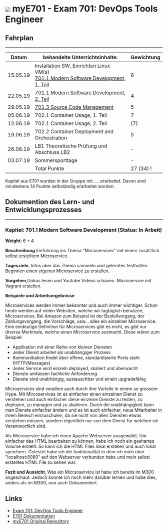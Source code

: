 # ![](https://www.lpice.eu/fileadmin/_processed_/csm_LPIC-DevOpsToolsEngineer_43de3c4735.jpg) myE701 - Exam 701: DevOps Tools Engineer 


## Fahrplan
***


| Datum | behandelte Unterrichtsinhalte: | Gewichtung |
| -------- | ------ | -------- |
| 15.05.19 | Installation SW, Einrichten Linux VM(s)<br>[701.1 Modern Software Development, 1. Teil](https://github.com/w901-fr19-mi/E701#7011-modern-software-development) | 6 |
| 22.05.19 | [701.1 Modern Software Development, 2. Teil](https://github.com/w901-fr19-mi/E701#7011-modern-software-development) | 4 |
| 29.05.19 | [701.3 Source Code Management](https://github.com/w901-fr19-mi/E701#7013-source-code-management) | 5 | 
| 05.06.19 | 702.1 Container Usage, 1. Teil | 7 |
| 12.06.19 | 702.1 Container Usage, 2. Teil | (7) |
| 19.06.19 | 702.2 Container Deployment and Orchestration | 5 |
| 26.06.19 | LB1 Theoretische Prüfung und Abschluss LB2 | - |
| 03.07.19 | Sommersporttage | - |
|          | Total Punkte | 27 (34) !

Kapitel aus E701 wurden in der Gruppe mit .... erarbeitet. Davon sind mindestens 14 Punkte selbständig erarbeitet worden. 

## Dokumention des Lern- und Entwicklungsprozesses
***

### Kapitel: 701.1 Modern Software Development (Status: In Arbeit)

**Weight**: 6 + 4

**Beschreibung** Einführung ins Thema "Mircoservices" mit einem zusätzlich selbst erstelltem Microservice.

**Tagesziele**, Infos über das Thema sammeln und gelerntes festhalten. Beginnen einen eigenen Microservice zu erstellen. 

**Vorgehen**,Dokus lesen und Youtube Videos schauen. Microservice mit Vagrant erstellen.

**Beispiele und Arbeitsergebnisse**

Microservices werden immer bekannter und auch immer wichtiger. Schon heute werden auf vielen Websiten, welche wir tagtäglich benutzen, Microservices. Bei Amazon zum Beispiel ist der Bestellvorgang, der Zahlungsvorgang, die Vorschläge, usw... alles ein einzelner Microservice.
Eine eindeutige Definition für Microservices gibt es nicht, es gibt nur diverse Merkmale, welche einen Microservice ausmacht. Diese wären zum Beispiel:
* Applikation mit einer Reihe von kleinen Diensten
* Jeder Dienst arbeitet als unabhängiger Prozess
* Kommunikation findet über offene, standardisierte Ports staht (HTTP/Messages)
* Jeder Service wird einzeln deployed, skaliert und überwacht
* Dienste umfassen fachliche Anforderung
* Dienste sind unabhängig, austauschbar und eineln upgradefähig

Microservices sind vorallem auch durch ihre Vorteile in einem so grossem Hype. Mit Mircoservices  ist es einfacher einen einzelnen Dienst zu verstehen und auch einfacher diese einzelne Dienste zu testen, zu deployen, zu managen und zu skalieren. Durch die unabhängigkeit kann man Dienste einfacher ändern und es ist auch einfacher, neue Mitarbeiter in ihrem Bereich einzuschulen, da sie nicht von allen Diensten etwas verstehen müssen, sondern eigentlich nur von dem Dienst für welchen sie Verantwortlich sind.


Als Microservice habe ich einen Apache Webserver ausgewählt. Um einfacher das HTML bearbeiten zu können, habe ich noch ein geshartes Volume erstellt. So kann ich die HTML Files lokal erstellen und auch lokal speichern.
Getestet habe ich die funktionalität in dem ich mich über "localhost:8080" auf den Webserver verbunden habe und mein selbst erstelltes HTML File zu sehen war.


**Fazit und Aussicht**, Was ein Micrsoservice ist habe ich bereits im M300 angeschaut. Jedoch konnte ich noch mehr darüber lernen und habe dies, anders als im M300, nun auch Dokumentiert. 

## Links

* [Exam 701: DevOps Tools Engineer](https://www.lpi.org/our-certifications/exam-701-objectives) 
* [E701 Dokumentation](https://github.com/w901-fr19-mi/E701)
* [myE701 Original Repository](https://github.com/w901-fr19-mi/myE701) 

